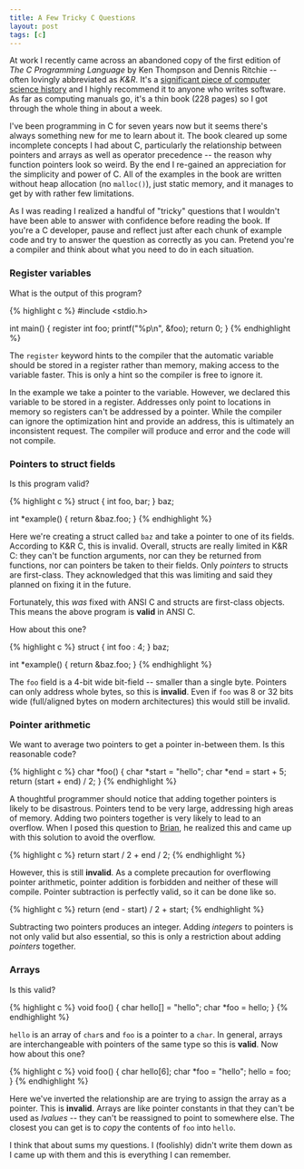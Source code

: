 ```yaml
---
title: A Few Tricky C Questions
layout: post
tags: [c]
---
```


At work I recently came across an abandoned copy of the first edition
of *The C Programming Language* by Ken Thompson and Dennis Ritchie --
often lovingly abbreviated as *K&R*. It's a
[significant piece of computer science history](http://en.wikipedia.org/wiki/The_C_Programming_Language)
and I highly recommend it to anyone who writes software. As far as
computing manuals go, it's a thin book (228 pages) so I got through
the whole thing in about a week.

I've been programming in C for seven years now but it seems there's
always something new for me to learn about it. The book cleared up
some incomplete concepts I had about C, particularly the relationship
between pointers and arrays as well as operator precedence -- the
reason why function pointers look so weird. By the end I re-gained an
appreciation for the simplicity and power of C. All of the examples in
the book are written without heap allocation (no `malloc()`), just
static memory, and it manages to get by with rather few limitations.

As I was reading I realized a handful of "tricky" questions that I
wouldn't have been able to answer with confidence before reading the
book. If you're a C developer, pause and reflect just after each chunk
of example code and try to answer the question as correctly as you
can. Pretend you're a compiler and think about what you need to do in
each situation.

### Register variables

What is the output of this program?

{% highlight c %}
#include <stdio.h>

int main()
{
    register int foo;
    printf("%p\n", &foo);
    return 0;
}
{% endhighlight %}

The `register` keyword hints to the compiler that the automatic
variable should be stored in a register rather than memory, making
access to the variable faster. This is only a hint so the compiler is
free to ignore it.

In the example we take a pointer to the variable. However, we declared
this variable to be stored in a register. Addresses only point to
locations in memory so registers can't be addressed by a
pointer. While the compiler can ignore the optimization hint and
provide an address, this is ultimately an inconsistent request. The
compiler will produce and error and the code will not compile.

### Pointers to struct fields

Is this program valid?

{% highlight c %}
struct {
    int foo, bar;
} baz;

int *example()
{
    return &baz.foo;
}
{% endhighlight %}

Here we're creating a struct called `baz` and take a pointer to one of
its fields. According to K&R C, this is invalid. Overall, structs are
really limited in K&R C: they can't be function arguments, nor can
they be returned from functions, nor can pointers be taken to their
fields. Only *pointers* to structs are first-class. They acknowledged
that this was limiting and said they planned on fixing it in the
future.

Fortunately, this *was* fixed with ANSI C and structs are first-class
objects. This means the above program is **valid** in ANSI C.

How about this one?

{% highlight c %}
struct {
    int foo : 4;
} baz;

int *example()
{
    return &baz.foo;
}
{% endhighlight %}


The `foo` field is a 4-bit wide bit-field -- smaller than a single
byte. Pointers can only address whole bytes, so this is
**invalid**. Even if `foo` was 8 or 32 bits wide (full/aligned bytes
on modern architectures) this would still be invalid.

### Pointer arithmetic

We want to average two pointers to get a pointer in-between them. Is
this reasonable code?

{% highlight c %}
char *foo()
{
    char *start = "hello";
    char *end = start + 5;
    return (start + end) / 2;
}
{% endhighlight %}

A thoughtful programmer should notice that adding together pointers is
likely to be disastrous. Pointers tend to be very large, addressing
high areas of memory. Adding two pointers together is very likely to
lead to an overflow. When I posed this question to
[Brian](http://www.50ply.com/), he realized this and came up with this
solution to avoid the overflow.

{% highlight c %}
    return start / 2 + end / 2;
{% endhighlight %}

However, this is still **invalid**. As a complete precaution for
overflowing pointer arithmetic, pointer addition is forbidden and
neither of these will compile. Pointer subtraction is perfectly valid,
so it can be done like so.

{% highlight c %}
    return (end - start) / 2 + start;
{% endhighlight %}

Subtracting two pointers produces an integer. Adding *integers* to
pointers is not only valid but also essential, so this is only a
restriction about adding *pointers* together.

### Arrays

Is this valid?

{% highlight c %}
void foo()
{
    char hello[] = "hello";
    char *foo = hello;
}
{% endhighlight %}

`hello` is an array of `char`s and `foo` is a pointer to a `char`. In
general, arrays are interchangeable with pointers of the same type so
this is **valid**. Now how about this one?

{% highlight c %}
void foo()
{
    char hello[6];
    char *foo = "hello";
    hello = foo;
}
{% endhighlight %}

Here we've inverted the relationship are are trying to assign the
array as a pointer. This is **invalid**. Arrays are like pointer
constants in that they can't be used as *lvalues* -- they can't be
reassigned to point to somewhere else. The closest you can get is to
*copy* the contents of `foo` into `hello`.

I think that about sums my questions. I (foolishly) didn't write them
down as I came up with them and this is everything I can remember.
